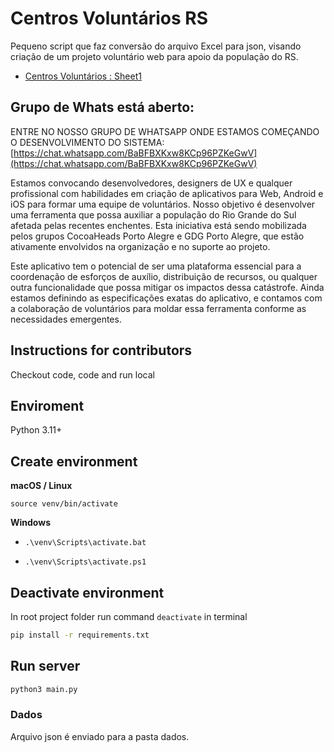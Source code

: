 # Centros Voluntários RS

Pequeno script que faz conversão do arquivo Excel para json, visando criação de um projeto voluntário web para apoio da população do RS.

- [Centros Voluntários : Sheet1](https://docs.google.com/spreadsheets/d/1zaYIEfmbtOTrKCqwecS9w0mwgUzIqpB-ujf15lQ_L_8/htmlview?usp=sharing&fbclid=PAZXh0bgNhZW0CMTEAAaYHymV_Sf9HFZhW6ONXeE7dHyxaWJhGCDO7CZeoOZdxbSpaB0R5u3H45rI_aem_ASqbWag7auc-OycH9NDQ3O7I0bIFzISR9xrt_1hSD18otUW0xFXEBH2HeKbmFnYtlAidqCsql5cGzFv_BM_BozSJ)

## Grupo de Whats está aberto: 

ENTRE NO NOSSO GRUPO DE WHATSAPP ONDE ESTAMOS COMEÇANDO O DESENVOLVIMENTO DO SISTEMA: [https://chat.whatsapp.com/BaBFBXKxw8KCp96PZKeGwV](https://chat.whatsapp.com/BaBFBXKxw8KCp96PZKeGwV)

Estamos convocando desenvolvedores, designers de UX e qualquer profissional com habilidades em criação de aplicativos para Web, Android e iOS para formar uma equipe de voluntários. Nosso objetivo é desenvolver uma ferramenta que possa auxiliar a população do Rio Grande do Sul afetada pelas recentes enchentes. Esta iniciativa está sendo mobilizada pelos grupos CocoaHeads Porto Alegre e GDG Porto Alegre, que estão ativamente envolvidos na organização e no suporte ao projeto.

Este aplicativo tem o potencial de ser uma plataforma essencial para a coordenação de esforços de auxílio, distribuição de recursos, ou qualquer outra funcionalidade que possa mitigar os impactos dessa catástrofe. Ainda estamos definindo as especificações exatas do aplicativo, e contamos com a colaboração de voluntários para moldar essa ferramenta conforme as necessidades emergentes.


## Instructions for contributors

Checkout code, code and run local

## Enviroment

Python 3.11+

## Create environment

**macOS / Linux**

`source venv/bin/activate` 

**Windows**

- `.\venv\Scripts\activate.bat`

- `.\venv\Scripts\activate.ps1`

## Deactivate environment

In root project folder run command `deactivate` in terminal

```bash
pip install -r requirements.txt
```

## Run server

```bash
python3 main.py
```

### Dados

Arquivo json é enviado para a pasta dados.
